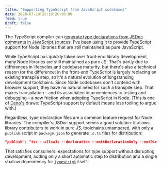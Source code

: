 ```yaml
---
title: "Supporting TypeScript from JavaScript codebases"
date: 2020-07-20T20:19:26-05:00
feed: true
draft: false
---
```

The TypeScript compiler can [generate type declarations from JSDoc comments in JavaScript sources](https://www.typescriptlang.org/docs/handbook/declaration-files/dts-from-js.html). I've been using it to provide TypeScript support for Node libraries that are still maintained as pure JavaScript.

While TypeScript has quickly taken over front-end library development, many Node libraries are still maintained as pure JS. That's partly due to differences in lifecycles and codebase maturity, but there's also a technical reason for the difference: in the front-end TypeScript is largely replacing an existing transpile step, so it's a natural evolution of longstanding development toolchains. Since Node codebases don't contend with browser support, they have no natural need for such a transpile step. That makes transpilation – and its associated inconveniences to testing and debugging – a new friction when adopting TypeScript in Node. (This is one of [Deno's](https://deno.land/) draws: TypeScript support by default means less tooling to argue with.)

Regardless, type declaration files are a common feature request for Node libraries. The compiler's JSDoc support seems a good solution: it allows library contributors to work in pure JS, toolchains untampered, with only a `publish` script in `package.json` to generate `.d.ts` files for distribution:

```json
"publish": "tsc --allowJs --declaration --emitDeclarationOnly --outDir .",
```

That satisfies consumers' expectations for type support without disrupting development, adding only a short automatic step to distribution and a single shallow dependency for [`typescript`](https://www.npmjs.com/package/typescript) itself.
